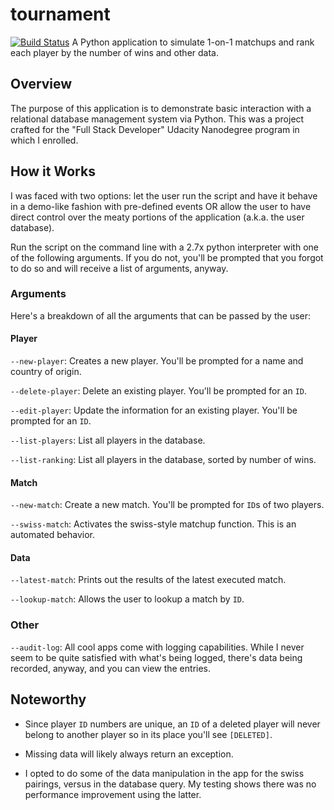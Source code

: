 # tournament 
[![Build Status](https://travis-ci.org/jelyman2/tournament.svg?branch=master)](https://travis-ci.org/jelyman2/tournament)
A Python application to simulate 1-on-1 matchups and rank each player by the 
number of wins and other data.

## Overview

The purpose of this application is to demonstrate basic interaction with a 
relational database management system via Python. This was a project crafted 
for the "Full Stack Developer" Udacity Nanodegree program in which I enrolled.

## How it Works

I was faced with two options: let the user run the script and have it behave 
in a demo-like fashion with pre-defined events OR allow the user to have 
direct control over the meaty portions of the application (a.k.a. the user 
database).

Run the script on the command line with a 2.7x python interpreter with one of
 the following arguments. If you do not, you'll be prompted that you forgot 
 to do so and will receive a list of arguments, anyway.

### Arguments

Here's a breakdown of all the arguments that can be passed by the user:

#### Player

`--new-player`: Creates a new player. You'll be prompted for a name and 
country of origin.

`--delete-player`: Delete an existing player. You'll be prompted for an `ID`.

`--edit-player`: Update the information for an existing player. You'll be 
prompted for an `ID`.

`--list-players`: List all players in the database.

`--list-ranking`: List all players in the database, sorted by number of wins.

#### Match

`--new-match`: Create a new match. You'll be prompted for `ID`s of two players.

`--swiss-match`: Activates the swiss-style matchup function. This is an 
automated behavior.

#### Data

`--latest-match`: Prints out the results of the latest executed match.

`--lookup-match`: Allows the user to lookup a match by `ID`.

### Other

`--audit-log`: All cool apps come with logging capabilities. While I never 
seem to be quite satisfied with what's being logged, there's data being 
recorded, anyway, and you can view the entries.

## Noteworthy

* Since player `ID` numbers are unique, an `ID` of a deleted player will never 
belong to another player so in its place you'll see `[DELETED]`.

* Missing data will likely always return an exception.

* I opted to do some of the data manipulation in the app for the swiss 
pairings, versus in the database query. My testing shows there was no 
performance improvement using the latter.